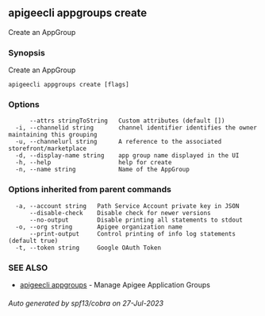 ## apigeecli appgroups create

Create an AppGroup

### Synopsis

Create an AppGroup

```
apigeecli appgroups create [flags]
```

### Options

```
      --attrs stringToString   Custom attributes (default [])
  -i, --channelid string       channel identifier identifies the owner maintaining this grouping
  -u, --channelurl string      A reference to the associated storefront/marketplace
  -d, --display-name string    app group name displayed in the UI
  -h, --help                   help for create
  -n, --name string            Name of the AppGroup
```

### Options inherited from parent commands

```
  -a, --account string   Path Service Account private key in JSON
      --disable-check    Disable check for newer versions
      --no-output        Disable printing all statements to stdout
  -o, --org string       Apigee organization name
      --print-output     Control printing of info log statements (default true)
  -t, --token string     Google OAuth Token
```

### SEE ALSO

* [apigeecli appgroups](apigeecli_appgroups.md)	 - Manage Apigee Application Groups

###### Auto generated by spf13/cobra on 27-Jul-2023
